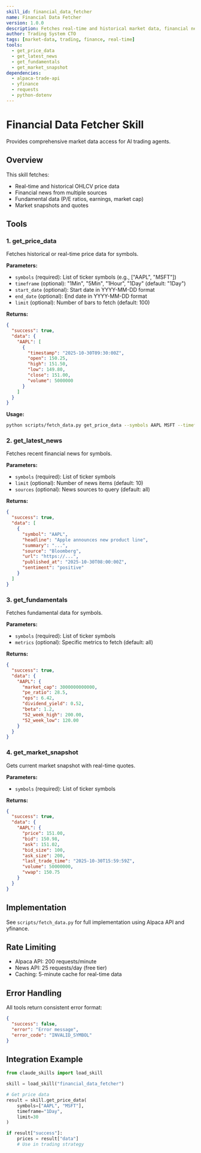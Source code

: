 ```yaml
---
skill_id: financial_data_fetcher
name: Financial Data Fetcher
version: 1.0.0
description: Fetches real-time and historical market data, financial news, and fundamental data for trading decisions
author: Trading System CTO
tags: [market-data, trading, finance, real-time]
tools:
  - get_price_data
  - get_latest_news
  - get_fundamentals
  - get_market_snapshot
dependencies:
  - alpaca-trade-api
  - yfinance
  - requests
  - python-dotenv
---
```


# Financial Data Fetcher Skill

Provides comprehensive market data access for AI trading agents.

## Overview

This skill fetches:
- Real-time and historical OHLCV price data
- Financial news from multiple sources
- Fundamental data (P/E ratios, earnings, market cap)
- Market snapshots and quotes

## Tools

### 1. get_price_data

Fetches historical or real-time price data for symbols.

**Parameters:**
- `symbols` (required): List of ticker symbols (e.g., ["AAPL", "MSFT"])
- `timeframe` (optional): "1Min", "5Min", "1Hour", "1Day" (default: "1Day")
- `start_date` (optional): Start date in YYYY-MM-DD format
- `end_date` (optional): End date in YYYY-MM-DD format
- `limit` (optional): Number of bars to fetch (default: 100)

**Returns:**
```json
{
  "success": true,
  "data": {
    "AAPL": [
      {
        "timestamp": "2025-10-30T09:30:00Z",
        "open": 150.25,
        "high": 151.50,
        "low": 149.80,
        "close": 151.00,
        "volume": 5000000
      }
    ]
  }
}
```

**Usage:**
```bash
python scripts/fetch_data.py get_price_data --symbols AAPL MSFT --timeframe 1Day --limit 30
```

### 2. get_latest_news

Fetches recent financial news for symbols.

**Parameters:**
- `symbols` (required): List of ticker symbols
- `limit` (optional): Number of news items (default: 10)
- `sources` (optional): News sources to query (default: all)

**Returns:**
```json
{
  "success": true,
  "data": [
    {
      "symbol": "AAPL",
      "headline": "Apple announces new product line",
      "summary": "...",
      "source": "Bloomberg",
      "url": "https://...",
      "published_at": "2025-10-30T08:00:00Z",
      "sentiment": "positive"
    }
  ]
}
```

### 3. get_fundamentals

Fetches fundamental data for symbols.

**Parameters:**
- `symbols` (required): List of ticker symbols
- `metrics` (optional): Specific metrics to fetch (default: all)

**Returns:**
```json
{
  "success": true,
  "data": {
    "AAPL": {
      "market_cap": 3000000000000,
      "pe_ratio": 28.5,
      "eps": 6.42,
      "dividend_yield": 0.52,
      "beta": 1.2,
      "52_week_high": 200.00,
      "52_week_low": 120.00
    }
  }
}
```

### 4. get_market_snapshot

Gets current market snapshot with real-time quotes.

**Parameters:**
- `symbols` (required): List of ticker symbols

**Returns:**
```json
{
  "success": true,
  "data": {
    "AAPL": {
      "price": 151.00,
      "bid": 150.98,
      "ask": 151.02,
      "bid_size": 100,
      "ask_size": 200,
      "last_trade_time": "2025-10-30T15:59:59Z",
      "volume": 50000000,
      "vwap": 150.75
    }
  }
}
```

## Implementation

See `scripts/fetch_data.py` for full implementation using Alpaca API and yfinance.

## Rate Limiting

- Alpaca API: 200 requests/minute
- News API: 25 requests/day (free tier)
- Caching: 5-minute cache for real-time data

## Error Handling

All tools return consistent error format:
```json
{
  "success": false,
  "error": "Error message",
  "error_code": "INVALID_SYMBOL"
}
```

## Integration Example

```python
from claude_skills import load_skill

skill = load_skill("financial_data_fetcher")

# Get price data
result = skill.get_price_data(
    symbols=["AAPL", "MSFT"],
    timeframe="1Day",
    limit=30
)

if result["success"]:
    prices = result["data"]
    # Use in trading strategy
```
